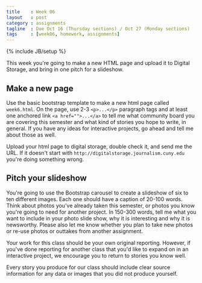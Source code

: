 ```yaml
---
title    : Week 06
layout   : post
category : assignments
tagline  : Due Oct 16 (Thursday sections) / Oct 27 (Monday sections)
tags     : [week06, homework, assignments]
---
```

{% include JB/setup %}

This week you're going to make a new HTML page and upload it to Digital Storage, and bring in one pitch for a slideshow. 

## Make a new page

Use the basic bootstrap template to make a new html page called `week6.html`. On the page, use 2-3 `<p>...</p>` paragraph tags and at least one anchored link `<a href="">...</a>` to tell me what community board you are covering this semester and what kind of stories you hope to write, in general. If you have any ideas for interactive projects, go ahead and tell me about those as well. 

Upload your html page to digital storage, double check it, and send me the URL. If it doesn't start with `http://digitalstorage.journalism.cuny.edu` you're doing something wrong. 

## Pitch your slideshow

You're going to use the Bootstrap carousel to create a slideshow of six to ten different images. Each one should have a caption of 20-100 words. Think about photos you've already taken this semester, or photos you know you're going to need for another project. In 150-300 words, tell me what you want to include in your photo slide show, why it is interesting and why it is newsworthy. Please also let me know whether you plan to take new photos or re-use photos or outtakes from another assignment. 

Your work for this class should be your own original reporting. However, if you've done reporting for another class that you'd like to expand on in an interactive project, we encourage you to return to stories you know well. 

Every story you produce for our class should include clear source information for any data or images that you did not produce yourself. 
